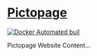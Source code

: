 # [Pictopage](http://pictopage.com)

[![Docker Automated buil](https://img.shields.io/docker/automated/jrottenberg/ffmpeg.svg)](https://hub.docker.com/r/artemas/pictopage/)

Pictopage Website Content...
